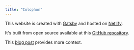 ```yaml
---
title: "Colophon"
---
```


<style>.html-content{text-align: center;}</style>

This website is created with [Gatsby](https://www.gatsbyjs.org/) and hosted on [Netlify](https://www.netlify.com/).

It's built from open source available at this [GitHub repository](https://github.com/tmshkr/gatsby-blog).

This [blog post](/blog/building-with-gatsby/) provides more context.